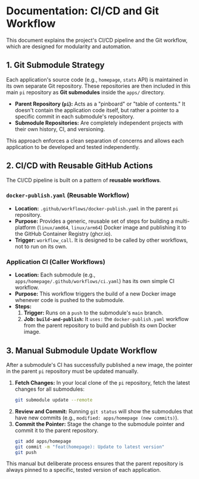 # Documentation: CI/CD and Git Workflow

This document explains the project's CI/CD pipeline and the Git workflow, which are designed for modularity and automation.

## 1. Git Submodule Strategy

Each application's source code (e.g., `homepage`, `stats` API) is maintained in its own separate Git repository. These repositories are then included in this main `pi` repository as **Git submodules** inside the `apps/` directory.

-   **Parent Repository (`pi`):** Acts as a "pinboard" or "table of contents." It doesn't contain the application code itself, but rather a pointer to a specific commit in each submodule's repository.
-   **Submodule Repositories:** Are completely independent projects with their own history, CI, and versioning.

This approach enforces a clean separation of concerns and allows each application to be developed and tested independently.

## 2. CI/CD with Reusable GitHub Actions

The CI/CD pipeline is built on a pattern of **reusable workflows**.

### `docker-publish.yaml` (Reusable Workflow)

-   **Location:** `.github/workflows/docker-publish.yaml` in the parent `pi` repository.
-   **Purpose:** Provides a generic, reusable set of steps for building a multi-platform (`linux/amd64`, `linux/arm64`) Docker image and publishing it to the GitHub Container Registry (ghcr.io).
-   **Trigger:** `workflow_call`. It is designed to be called by other workflows, not to run on its own.

### Application CI (Caller Workflows)

-   **Location:** Each submodule (e.g., `apps/homepage/.github/workflows/ci.yaml`) has its own simple CI workflow.
-   **Purpose:** This workflow triggers the build of a new Docker image whenever code is pushed to the submodule.
-   **Steps:**
    1.  **Trigger:** Runs on a `push` to the submodule's `main` branch.
    2.  **Job: `build-and-publish`:** It `uses:` the `docker-publish.yaml` workflow from the parent repository to build and publish its own Docker image.

## 3. Manual Submodule Update Workflow

After a submodule's CI has successfully published a new image, the pointer in the parent `pi` repository must be updated manually.

1.  **Fetch Changes:** In your local clone of the `pi` repository, fetch the latest changes for all submodules:
    ```bash
    git submodule update --remote
    ```
2.  **Review and Commit:** Running `git status` will show the submodules that have new commits (e.g., `modified: apps/homepage (new commits)`).
3.  **Commit the Pointer:** Stage the change to the submodule pointer and commit it to the parent repository.
    ```bash
    git add apps/homepage
    git commit -m "feat(homepage): Update to latest version"
    git push
    ```

This manual but deliberate process ensures that the parent repository is always pinned to a specific, tested version of each application.
